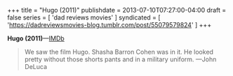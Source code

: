 +++
title = "Hugo (2011)"
publishdate = 2013-07-10T07:27:00-04:00
draft = false
series = [ 'dad reviews movies' ]
syndicated = [ 'https://dadreviewsmovies-blog.tumblr.com/post/55079579824' ]
+++

**Hugo (2011)**—[IMDb](http://www.imdb.com/title/tt0970179/)

> We saw the film Hugo. Shasha Barron Cohen was in it. He looked pretty without those shorts pants and in a military uniform.
> —John DeLuca
